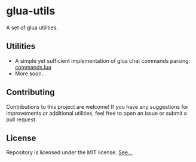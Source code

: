 # glua-utils

A set of glua utilities.

## Utilities

- A simple yet sufficient implementation of glua chat commands parsing: [commands.lua](./commands.lua)
- More soon...

## Contributing

Contributions to this project are welcome! If you have any suggestions for improvements or additional utilities, feel free to open an issue or submit a pull request.

## License

Repository is licensed under the MIT license. [See...](./LICENSE)
